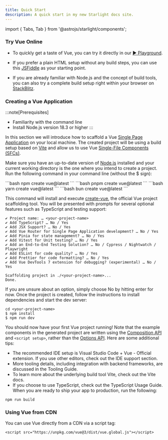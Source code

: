 ```yaml
---
title: Quick Start
description: A quick start in my new Starlight docs site.
---
```

import { Tabs, Tab } from '@astrojs/starlight/components';
### Try Vue Online​
- To quickly get a taste of Vue, you can try it directly in our [▶️ Playground](https://play.vuejs.org/). 

- If you prefer a plain HTML setup without any build steps, you can use this [JSFiddle](https://jsfiddle.net/yyx990803/2ke1ab0z/) as your starting point.

- If you are already familiar with Node.js and the concept of build tools, you can also try a complete build setup right within your browser on [StackBlitz](https://stackblitz.com/edit/vitejs-vite-aqtpcdyk?file=index.html&terminal=dev).

### Creating a Vue Application
:::note[Prerequisites]
- Familiarity with the command line
- Install Node.js version 18.3 or higher
:::

In this section we will introduce how to scaffold a Vue [Single Page Application]() on your local machine. The created project will be using a build setup based on [Vite](https://vite.dev/) and allow us to use Vue [Single-File Components (SFCs)]().

Make sure you have an up-to-date version of [Node.js](https://nodejs.org/en) installed and your current working directory is the one where you intend to create a project. Run the following command in your command line (without the $ sign):

<Tabs>
  <Tab label="npm">
    ```bash
    npm create vue@latest
    ```
  </Tab>
  <Tab label="pnpm">
    ```bash
    pnpm create vue@latest
    ```
  </Tab>
  <Tab label="yarn">
    ```bash
    yarn create vue@latest
    ```
  </Tab>
  <Tab label="bun">
    ```bash
    bun create vue@latest
    ```
  </Tab>
</Tabs>


This command will install and execute [create-vue](), the official Vue project scaffolding tool. You will be presented with prompts for several optional features such as TypeScript and testing support:

```
✔ Project name: … <your-project-name>
✔ Add TypeScript? … No / Yes
✔ Add JSX Support? … No / Yes
✔ Add Vue Router for Single Page Application development? … No / Yes
✔ Add Pinia for state management? … No / Yes
✔ Add Vitest for Unit testing? … No / Yes
✔ Add an End-to-End Testing Solution? … No / Cypress / Nightwatch / Playwright
✔ Add ESLint for code quality? … No / Yes
✔ Add Prettier for code formatting? … No / Yes
✔ Add Vue DevTools 7 extension for debugging? (experimental) … No / Yes

Scaffolding project in ./<your-project-name>...
Done.
```

If you are unsure about an option, simply choose No by hitting enter for now. Once the project is created, follow the instructions to install dependencies and start the dev server:

```
cd <your-project-name>
$ npm install
$ npm run dev
```

You should now have your first Vue project running! Note that the example components in the generated project are written using the [Composition API]() and `<script setup>`, rather than the [Options API](). Here are some additional tips:

- The recommended IDE setup is Visual Studio Code + Vue - Official extension. If you use other editors, check out the IDE support section.
- More tooling details, including integration with backend frameworks, are discussed in the Tooling Guide.
- To learn more about the underlying build tool Vite, check out the Vite docs.
- If you choose to use TypeScript, check out the TypeScript Usage Guide.
When you are ready to ship your app to production, run the following:

```
npm run build
```

### Using Vue from CDN​
You can use Vue directly from a CDN via a script tag:

```
<script src="https://unpkg.com/vue@3/dist/vue.global.js"></script>
```